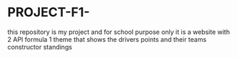 # PROJECT-F1-
this repository is my project and for school purpose only  it is a website with 2 API formula 1 theme that shows the drivers points and their teams constructor standings
